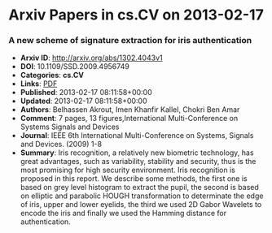 # Arxiv Papers in cs.CV on 2013-02-17
### A new scheme of signature extraction for iris authentication
- **Arxiv ID**: http://arxiv.org/abs/1302.4043v1
- **DOI**: 10.1109/SSD.2009.4956749
- **Categories**: **cs.CV**
- **Links**: [PDF](http://arxiv.org/pdf/1302.4043v1)
- **Published**: 2013-02-17 08:11:58+00:00
- **Updated**: 2013-02-17 08:11:58+00:00
- **Authors**: Belhassen Akrout, Imen Khanfir Kallel, Chokri Ben Amar
- **Comment**: 7 pages, 13 figures,International Multi-Conference on Systems Signals
  and Devices
- **Journal**: IEEE 6th International Multi-Conference on Systems, Signals and
  Devices. (2009) 1-8
- **Summary**: Iris recognition, a relatively new biometric technology, has great advantages, such as variability, stability and security, thus is the most promising for high security environment. Iris recognition is proposed in this report. We describe some methods, the first one is based on grey level histogram to extract the pupil, the second is based on elliptic and parabolic HOUGH transformation to determinate the edge of iris, upper and lower eyelids, the third we used 2D Gabor Wavelets to encode the iris and finally we used the Hamming distance for authentication.



